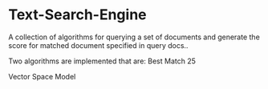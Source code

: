 # Text-Search-Engine
A collection of algorithms for querying a set of documents and generate the score for matched document specified in query docs..

Two algorithms are implemented that are:
Best Match 25 

Vector Space Model
